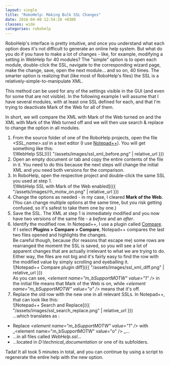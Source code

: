 ```yaml
---
layout: single
title: "RoboHelp: Making Bulk SSL Changes"
date: 2016-04-08 12:54:28 +0300
classes: wide
categories: robohelp
---
```

RoboHelp's interface is pretty intuitive, and once you understand what each option does it's not difficult to generate an online help system. But what do you do if you have to make a lot of changes - like, for example, modifying a setting in WebHelp for 40 modules? The "simple" option is to open each module, double-click the SSL, navigate to the corresponding wizard page, make the change, save, open the next module... and so on, 40 times. The smarter option is realizing that (like most of RoboHelp's files) the SSL is a relatively-simple-to-manipulate XML.

This method can be used for any of the settings visible in the GUI (and even for some that are not visible). In the following example I will assume that I have several modules, with at least one SSL defined for each, and that I'm trying to deactivate Mark of the Web for all of them.

In short, we will compare the XML with Mark of the Web turned on and the XML with Mark of the Web turned off and we will then use search &amp; replace to change the option in all modules.

1. From the source folder of one of the RoboHelp projects, open the file _&lt;SSL_name&gt;.ssl_ in a text editor (I use <a href="https://notepad-plus-plus.org/">Notepad++</a>). You will get something like this:<br>
![WebHelp SSL]({{ "/assets/images/ssl_xml_before.png" | relative_url }})
2. Open an empty document or tab and copy the entire contents of the file in it. You need to do this because the next steps will change the initial XML and you need both versions for the comparison.
3. In RoboHelp, open the respective project and double-click the same SSL you used at step 1.<br>
![WebHelp SSL with Mark of the Web enabled]({{ "/assets/images/rh_motw_on.png" | relative_url }})
4. Change the options as needed - in my case, I cleared **Mark of the Web**. (You can change multiple options at the same time, but you risk getting confused, so it's safest to take them one by one.)
5. Save the SSL. The XML at step 1 is immediately modified and you now have two versions of the same file - a _before_ and an _after_.
6. Identify the modified row. In Notepad++, I use a plugin called <a href="https://sourceforge.net/projects/npp-compare/">Compare</a>. If I select **Plugins &gt; Compare &gt; Compare**, Notepad++ compares the last two files opened and highlights the changes.<br>
Be careful though, because (for reasons that escape me) some rows are rearranged the moment the SSL is saved, so you will see a lot of apparent changes that are actually irrelevant to what we are trying to do. Either way, the files are not big and it's fairly easy to find the row with the modified value by simply scrolling and eyeballing it.<br>
![Notepad++ Compare plugin diff]({{ "/assets/images/ssl_xml_diff.png" | relative_url }})<br>
As you can see, _&lt;element name="m_bSupportMOTW" value="1" /&gt;_ in the initial file means that Mark of the Web is on, while _&lt;element name="m_bSupportMOTW" value="o" /&gt;_ means that it's off.
7. Replace the old row with the new one in all relevant SSLs. In Notepad++, that can look like this:<br>
![Notepad++ Search and Replace]({{ "/assets/images/ssl_search_replace.png" | relative_url }})<br>
...which translates as :
* Replace _&lt;element name="m_bSupportMOTW" value="1" /&gt;_ with _&lt;element name="m_bSupportMOTW" value="o" /&gt; _...
* ...in all files called _WebHelp.ssl_...
* ...located in _D:\technical_documentation_ or one of its subfolders.

Tada! It all took 5 minutes in total, and you can continue by using a script to regenerate the entire help with the new option.